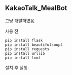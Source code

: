 ## KakaoTalk_MealBot
그냥 개발하였음.    

사용 전
```
pip install flask    
pip install beautifulsoup4    
pip install requests    
pip install urllib    
pip install lxml    
```
설치 후 실행.
